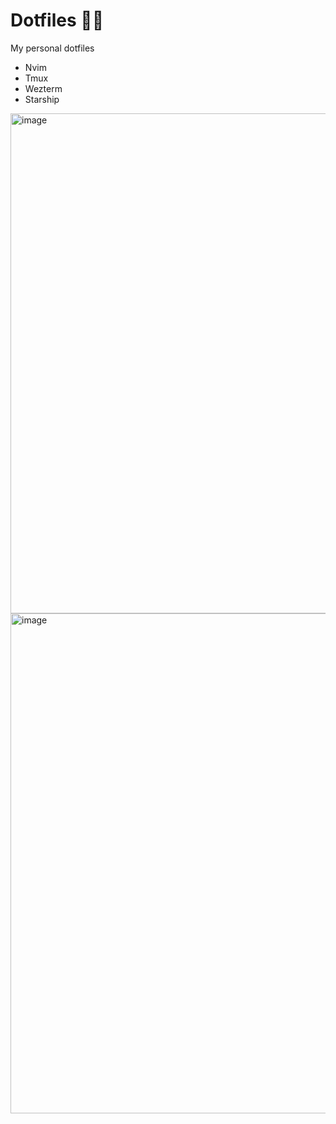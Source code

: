 # Dotfiles 📕📙

My personal dotfiles
  
- Nvim
- Tmux
- Wezterm
- Starship

<img width="800" alt="image" src="https://user-images.githubusercontent.com/20388984/235336571-bfbe8b45-56fb-474a-913e-0a6b2219430d.png">


<img width="800" alt="image" src="https://user-images.githubusercontent.com/20388984/235336538-2250c2c4-30e3-48e0-9c49-09c2f7d990c5.png">

